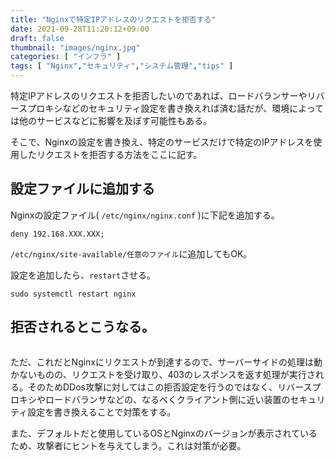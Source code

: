 ```yaml
---
title: "Nginxで特定IPアドレスのリクエストを拒否する"
date: 2021-09-28T11:20:12+09:00
draft: false
thumbnail: "images/nginx.jpg"
categories: [ "インフラ" ]
tags: [ "Nginx","セキュリティ","システム管理","tips" ]
---
```


特定IPアドレスのリクエストを拒否したいのであれば、ロードバランサーやリバースプロキシなどのセキュリティ設定を書き換えれば済む話だが、環境によっては他のサービスなどに影響を及ぼす可能性もある。

そこで、Nginxの設定を書き換え、特定のサービスだけで特定のIPアドレスを使用したリクエストを拒否する方法をここに記す。

## 設定ファイルに追加する

Nginxの設定ファイル( `/etc/nginx/nginx.conf` )に下記を追加する。

    deny 192.168.XXX.XXX;

`/etc/nginx/site-available/任意のファイル`に追加してもOK。

設定を追加したら、`restart`させる。

    sudo systemctl restart nginx

## 拒否されるとこうなる。

<div class="img-center"><img src="/images/Screenshot from 2021-09-28 11-31-58.png" alt=""></div>

ただ、これだとNginxにリクエストが到達するので、サーバーサイドの処理は動かないものの、リクエストを受け取り、403のレスポンスを返す処理が実行される。そのためDDos攻撃に対してはこの拒否設定を行うのではなく、リバースプロキシやロードバランサなどの、なるべくクライアント側に近い装置のセキュリティ設定を書き換えることで対策をする。

また、デフォルトだと使用しているOSとNginxのバージョンが表示されているため、攻撃者にヒントを与えてしまう。これは対策が必要。

